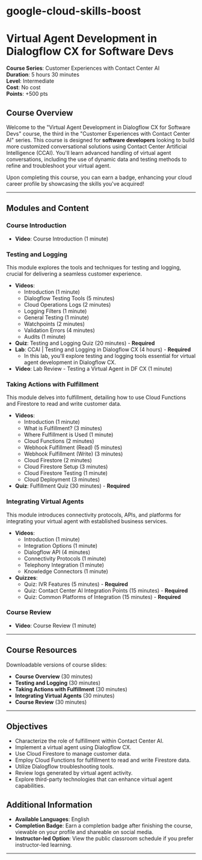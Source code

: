 # google-cloud-skills-boost

# Virtual Agent Development in Dialogflow CX for Software Devs

**Course Series**: Customer Experiences with Contact Center AI  
**Duration**: 5 hours 30 minutes  
**Level**: Intermediate  
**Cost**: No cost  
**Points**: +500 pts  

## Course Overview

Welcome to the "Virtual Agent Development in Dialogflow CX for Software Devs" course, the third in the "Customer Experiences with Contact Center AI" series. This course is designed for **software developers** looking to build more customized conversational solutions using Contact Center Artificial Intelligence (CCAI). You'll learn advanced handling of virtual agent conversations, including the use of dynamic data and testing methods to refine and troubleshoot your virtual agent.

Upon completing this course, you can earn a badge, enhancing your cloud career profile by showcasing the skills you've acquired!

---

## Modules and Content

### Course Introduction
- **Video**: Course Introduction (1 minute)

### Testing and Logging
This module explores the tools and techniques for testing and logging, crucial for delivering a seamless customer experience.

- **Videos**:
  - Introduction (1 minute)
  - Dialogflow Testing Tools (5 minutes)
  - Cloud Operations Logs (2 minutes)
  - Logging Filters (1 minute)
  - General Testing (1 minute)
  - Watchpoints (2 minutes)
  - Validation Errors (4 minutes)
  - Audits (1 minute)
- **Quiz**: Testing and Logging Quiz (20 minutes) - **Required**
- **Lab**: CCAI | Testing and Logging in Dialogflow CX (4 hours) - **Required**
  - In this lab, you'll explore testing and logging tools essential for virtual agent development in Dialogflow CX.
- **Video**: Lab Review - Testing a Virtual Agent in DF CX (1 minute)

### Taking Actions with Fulfillment
This module delves into fulfillment, detailing how to use Cloud Functions and Firestore to read and write customer data.

- **Videos**:
  - Introduction (1 minute)
  - What is Fulfillment? (3 minutes)
  - Where Fulfillment is Used (1 minute)
  - Cloud Functions (2 minutes)
  - Webhook Fulfillment (Read) (5 minutes)
  - Webhook Fulfillment (Write) (3 minutes)
  - Cloud Firestore (2 minutes)
  - Cloud Firestore Setup (3 minutes)
  - Cloud Firestore Testing (1 minute)
  - Cloud Deployment (3 minutes)
- **Quiz**: Fulfillment Quiz (30 minutes) - **Required**

### Integrating Virtual Agents
This module introduces connectivity protocols, APIs, and platforms for integrating your virtual agent with established business services.

- **Videos**:
  - Introduction (1 minute)
  - Integration Options (1 minute)
  - Dialogflow API (4 minutes)
  - Connectivity Protocols (1 minute)
  - Telephony Integration (1 minute)
  - Knowledge Connectors (1 minute)
- **Quizzes**:
  - Quiz: IVR Features (5 minutes) - **Required**
  - Quiz: Contact Center AI Integration Points (15 minutes) - **Required**
  - Quiz: Common Platforms of Integration (15 minutes) - **Required**

### Course Review
- **Video**: Course Review (1 minute)

---

## Course Resources

Downloadable versions of course slides:

- **Course Overview** (30 minutes)
- **Testing and Logging** (30 minutes)
- **Taking Actions with Fulfillment** (30 minutes)
- **Integrating Virtual Agents** (30 minutes)
- **Course Review** (30 minutes)

---

## Objectives

- Characterize the role of fulfillment within Contact Center AI.
- Implement a virtual agent using Dialogflow CX.
- Use Cloud Firestore to manage customer data.
- Employ Cloud Functions for fulfillment to read and write Firestore data.
- Utilize Dialogflow troubleshooting tools.
- Review logs generated by virtual agent activity.
- Explore third-party technologies that can enhance virtual agent capabilities.

## Additional Information

- **Available Languages**: English
- **Completion Badge**: Earn a completion badge after finishing the course, viewable on your profile and shareable on social media.
- **Instructor-led Option**: View the public classroom schedule if you prefer instructor-led learning.

--- 
